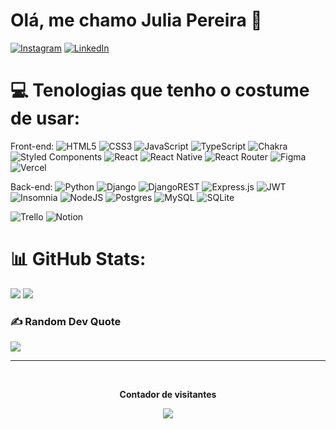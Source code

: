 <h1>Olá, me chamo Julia Pereira 👋</h1>

[![Instagram](https://img.shields.io/badge/Instagram-%23E4405F.svg?logo=Instagram&logoColor=white)](https://instagram.com/juliapereirat) [![LinkedIn](https://img.shields.io/badge/LinkedIn-%230077B5.svg?logo=linkedin&logoColor=white)](https://linkedin.com/in/julia-pereira-teixeira) 

# 💻 Tenologias que tenho o costume de usar:
Front-end: ![HTML5](https://img.shields.io/badge/html5-%23E34F26.svg?style=flat-square&logo=html5&logoColor=white) ![CSS3](https://img.shields.io/badge/css3-%231572B6.svg?style=flat-square&logo=css3&logoColor=white)  ![JavaScript](https://img.shields.io/badge/javascript-%23323330.svg?style=flat-square&logo=javascript&logoColor=%23F7DF1E) ![TypeScript](https://img.shields.io/badge/typescript-%23007ACC.svg?style=flat-square&logo=typescript&logoColor=white) ![Chakra](https://img.shields.io/badge/chakra-%234ED1C5.svg?style=flat-square&logo=chakraui&logoColor=white) ![Styled Components](https://img.shields.io/badge/styled--components-DB7093?style=flat-square&logo=styled-components&logoColor=white) ![React](https://img.shields.io/badge/react-%2320232a.svg?style=flat-square&logo=react&logoColor=%2361DAFB) ![React Native](https://img.shields.io/badge/react_native-%2320232a.svg?style=flat-square&logo=react&logoColor=%2361DAFB)  ![React Router](https://img.shields.io/badge/React_Router-CA4245?style=flat-square&logo=react-router&logoColor=white) ![Figma](https://img.shields.io/badge/figma-%23F24E1E.svg?style=flat-square&logo=figma&logoColor=white) ![Vercel](https://img.shields.io/badge/vercel-%23000000.svg?style=flat-square&logo=vercel&logoColor=white)

Back-end: ![Python](https://img.shields.io/badge/python-3670A0?style=flat-square&logo=python&logoColor=ffdd54)    ![Django](https://img.shields.io/badge/django-%23092E20.svg?style=flat-square&logo=django&logoColor=white) ![DjangoREST](https://img.shields.io/badge/DJANGO-REST-ff1709?style=flat-square&logo=django&logoColor=white&color=ff1709&labelColor=gray) ![Express.js](https://img.shields.io/badge/express.js-%23404d59.svg?style=flat-square&logo=express&logoColor=%2361DAFB) ![JWT](https://img.shields.io/badge/JWT-black?style=flat-square&logo=JSON%20web%20tokens) ![Insomnia](https://img.shields.io/badge/Insomnia-black?style=flat-square&logo=insomnia&logoColor=5849BE) ![NodeJS](https://img.shields.io/badge/node.js-6DA55F?style=flat-square&logo=node.js&logoColor=white)    ![Postgres](https://img.shields.io/badge/postgres-%23316192.svg?style=flat-square&logo=postgresql&logoColor=white) ![MySQL](https://img.shields.io/badge/mysql-%2300f.svg?style=flat-square&logo=mysql&logoColor=white) ![SQLite](https://img.shields.io/badge/sqlite-%2307405e.svg?style=flat-square&logo=sqlite&logoColor=white) 	 

![Trello](https://img.shields.io/badge/Trello-%23026AA7.svg?style=flat-square&logo=Trello&logoColor=white) ![Notion](https://img.shields.io/badge/Notion-%23000000.svg?style=flat-square&logo=notion&logoColor=white)


# 📊 GitHub Stats:
![](https://github-readme-stats-zeta-dun-92.vercel.app/api?username=Julia-Teixeira&show_icons=true&theme=dark&hide_border=false&include_all_commits=true&count_private=true&card_width=400) 
![](https://github-readme-stats-zeta-dun-92.vercel.app/api/top-langs/?username=Julia-Teixeira&theme=dark&hide_border=false&include_all_commits=true&count_private=true&layout=compact&card_width=400)

### ✍️ Random Dev Quote
![](https://quotes-github-readme.vercel.app/api?type=horizontal&theme=dark)

---
<div align="center">
 <br><p align="center"><b>Contador de visitantes</b></p>
 <p align="center"><img align="center" src="https://profile-counter.glitch.me/{Julia-Teixeira}/count.svg" /></p>
 <br>
</div>

<!-- Proudly created with GPRM ( https://gprm.itsvg.in ) -->

 
